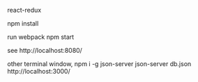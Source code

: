 react-redux

npm install

run
webpack
npm start

see http://localhost:8080/


other terminal window,
npm i -g json-server
json-server db.json
http://localhost:3000/

